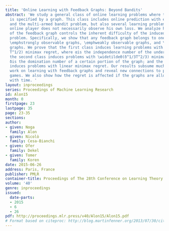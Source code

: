```yaml
---
title: 'Online Learning with Feedback Graphs: Beyond Bandits'
abstract: 'We study a general class of online learning problems where the feedback
  is specified by a graph. This class includes online prediction with expert advice
  and the multi-armed bandit problem, but also several learning problems where the
  online player does not necessarily observe his own loss. We analyze how the structure
  of the feedback graph controls the inherent difficulty of the induced T-round learning
  problem. Specifically, we show that any feedback graph belongs to one of three classes:
  \emphstrongly observable graphs, \emphweakly observable graphs, and \emphunobservable
  graphs. We prove that the first class induces learning problems with \widetildeΘ(α^1/2
  T^1/2) minimax regret, where αis the independence number of the underlying graph;
  the second class induces problems with \widetildeΘ(δ^1/3T^2/3) minimax regret, where
  δis the domination number of a certain portion of the graph; and the third class
  induces problems with linear minimax regret. Our results subsume much of the previous
  work on learning with feedback graphs and reveal new connections to partial monitoring
  games. We also show how the regret is affected if the graphs are allowed to vary
  with time. '
layout: inproceedings
series: Proceedings of Machine Learning Research
id: Alon15
month: 0
firstpage: 23
lastpage: 35
page: 23-35
sections: 
author:
- given: Noga
  family: Alon
- given: Nicolò
  family: Cesa-Bianchi
- given: Ofer
  family: Dekel
- given: Tomer
  family: Koren
date: 2015-06-26
address: Paris, France
publisher: PMLR
container-title: Proceedings of The 28th Conference on Learning Theory
volume: '40'
genre: inproceedings
issued:
  date-parts:
  - 2015
  - 6
  - 26
pdf: http://proceedings.mlr.press/v40/Alon15/Alon15.pdf
# Format based on citeproc: http://blog.martinfenner.org/2013/07/30/citeproc-yaml-for-bibliographies/
---
```

